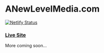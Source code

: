 # ANewLevelMedia.com

[![Netlify Status](https://api.netlify.com/api/v1/badges/217caf3e-4aa4-4536-803f-a63b3a01849d/deploy-status)](https://app.netlify.com/sites/anl/deploys)

### [Live Site](https://anl.netlify.com/)

More coming soon... 
